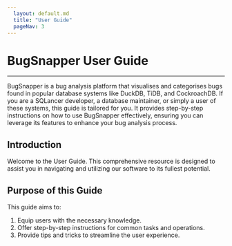 ```yaml
---
  layout: default.md
  title: "User Guide"
  pageNav: 3
---
```


# BugSnapper User Guide

--------------------------------------------------------------------------------------------------------------------

BugSnapper is a bug analysis platform that visualises and categorises bugs found in popular database systems like DuckDB, TiDB, and CockroachDB. If you are a SQLancer developer, a database maintainer, or simply a user of these systems, this guide is tailored for you. It provides step-by-step instructions on how to use BugSnapper effectively, ensuring you can leverage its features to enhance your bug analysis process.

## Introduction

Welcome to the User Guide. This comprehensive resource is designed to assist you in navigating and utilizing our software to its fullest potential.

## Purpose of this Guide
This guide aims to:

1. Equip users with the necessary knowledge.
1. Offer step-by-step instructions for common tasks and operations.
1. Provide tips and tricks to streamline the user experience.
